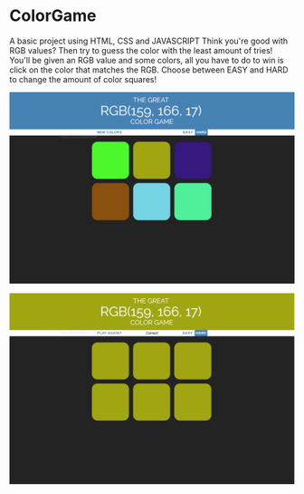 # ColorGame

A basic project using HTML, CSS and JAVASCRIPT
Think you're good with RGB values? Then try to guess the color with the least amount of tries!
You'll be given an RGB value and some colors, all you have to do to win is click on the color that matches the RGB.
Choose between EASY and HARD to change the amount of color squares!


![Screenshot](docs/color%201.PNG)

![Screenshot](docs/color2.PNG)
